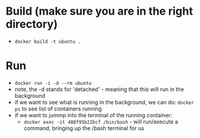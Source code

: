 # Build (make sure you are in the right directory)
- `docker build -t ubuntu .`

# Run 
- `docker run -i -d --rm ubuntu` 
- note, the -d stands for 'detached' - meaning that this will run in the background 
- if we want to see what is running in the background, we can do: `docker ps` to see list of containers running 
- if we want to jummp into the terminal of the running container: 
    - `docker exec -it 408f95b22bcf /bin/bash` - will run/execute a command, bringing up the /bash terminal for us 